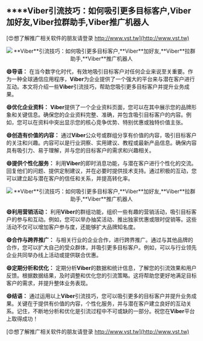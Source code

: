 ## ****Viber**引流技巧：如何吸引更多目标客户,**Viber**加好友,**Viber**拉群助手,**Viber**推广机器人**

[😍想了解推广相关软件的朋友请登录 http://www.vst.tw](http://www.vst.tw)

 <center><img src="https://vst.tw/MP4/tuiguang/png/8.png" alt="**Viber**引流技巧：如何吸引更多目标客户,**Viber**加好友,**Viber**拉群助手,**Viber**推广机器人"></center>

**😄导语：**
在当今数字化时代，有效地吸引目标客户对任何企业来说至关重要。作为一种全球通信应用程序，**Viber**为企业提供了一个强大的平台来与潜在客户进行互动。本文将介绍一些**Viber**引流技巧，帮助您吸引更多目标客户并提升业务成果。

**😄优化企业资料：**
**Viber**提供了一个企业资料页面，您可以在其中展示您的品牌形象和关键信息。确保您的企业资料完整、准确，并包含吸引目标客户的内容。例如，您可以在资料中突出显示您的核心竞争优势、特别优惠或独特价值主张。

**😄创造有价值的内容：**
通过**Viber**公众号或群组分享有价值的内容，吸引目标客户的关注和兴趣。内容可以是行业洞察、实用建议、教程或最新产品信息。确保内容具有吸引力、易于理解，并与您的目标客户的需求和兴趣相关。

**😄提供个性化服务：**
利用**Viber**的即时消息功能，与潜在客户进行个性化的交流。回复他们的问题、提供定制建议，并在必要时提供技术支持。通过积极的互动，您可以建立起与潜在客户的信任和关系，并提高转化率。

 <center><img src="https://vst.tw/MP4/tuiguang/png/8.png" alt="**Viber**引流技巧：如何吸引更多目标客户,**Viber**加好友,**Viber**拉群助手,**Viber**推广机器人"></center>

**😄利用营销活动：**
利用**Viber**的群组功能，组织一些有趣的营销活动，吸引目标客户的参与和互动。例如，您可以举办抽奖活动、推出独家优惠或限时促销等。这些活动不仅可以增加客户参与度，还能够扩大品牌知名度。

**😄合作与跨界推广：**
与相关行业的企业合作，进行跨界推广。通过与其他品牌的合作，您可以扩大自己的受众群体，并吸引更多目标客户。例如，可以与行业领先企业共同举办线上活动或提供联合优惠。

**😄定期分析和优化：**
定期分析**Viber**的数据和统计信息，了解您的引流效果和用户反馈。根据数据结果，及时调整和优化您的引流策略。这将帮助您更好地满足目标客户的需求，并提升整体业务表现。

**😄结语：**
通过运用以上**Viber**引流技巧，您可以吸引更多的目标客户并提升业务成果。关键在于提供有价值的内容，个性化服务，并与潜在客户建立良好的互动关系。记住，不断地分析和优化是引流过程中不可或缺的一部分。祝您在**Viber**平台上取得成功！

[😍想了解推广相关软件的朋友请登录 http://www.vst.tw](http://www.vst.tw)



